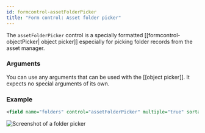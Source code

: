 ```yaml
---
id: formcontrol-assetFolderPicker
title: "Form control: Asset folder picker"
---
```


The `assetFolderPicker` control is a specially formatted [[formcontrol-objectPicker| object picker]] especially for picking folder records from the asset manager.

### Arguments

You can use any arguments that can be used with the [[object picker]]. It expects no special arguments of its own.

### Example

```xml
<field name="folders" control="assetFolderPicker" multiple="true" sortable="true" />
```

![Screenshot of a folder picker](images/screenshots/assetFolderPicker.png)
